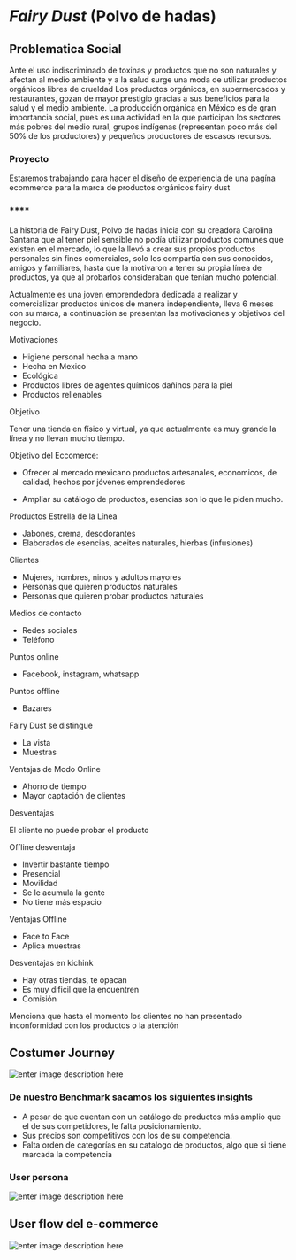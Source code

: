 ﻿# *Fairy Dust* (Polvo de hadas)


## Problematica Social
Ante el uso indiscriminado de toxinas y productos que no son naturales y afectan al medio ambiente y a la salud surge una moda de utilizar productos orgánicos libres de crueldad
Los productos orgánicos, en supermercados y restaurantes, gozan de mayor prestigio gracias a sus beneficios para la salud y el medio ambiente. 
La producción orgánica en México es de gran importancia social, pues es una actividad en la que participan los sectores más pobres del medio rural, grupos indígenas (representan poco más del 50% de los productores) y pequeños productores de escasos recursos.

### Proyecto
Estaremos trabajando para hacer el diseño de experiencia de una pagína ecommerce para la marca de productos orgánicos fairy dust

### ****

La historia de Fairy Dust, Polvo de hadas inicia con su creadora Carolina Santana que al tener piel sensible no podía utilizar productos comunes que existen en el mercado, lo que la llevó a crear sus propios productos personales sin fines comerciales, solo los compartía con sus conocidos, amigos y familiares, hasta que la motivaron a tener su propia línea de productos, ya que al probarlos consideraban que tenían mucho potencial.

Actualmente es una joven emprendedora dedicada a realizar y comercializar productos únicos de manera independiente, lleva 6 meses con su marca, a continuación se presentan las motivaciones y objetivos del negocio.

Motivaciones

-   Higiene personal hecha a mano
-   Hecha en Mexico
-   Ecológica
-   Productos libres de agentes químicos dañinos para la piel
-   Productos rellenables

Objetivo

Tener una tienda en físico y virtual, ya que actualmente es muy grande la línea y no llevan mucho tiempo.

Objetivo del Eccomerce:

-   Ofrecer al mercado mexicano productos artesanales, economicos, de calidad, hechos por jóvenes emprendedores
    
-   Ampliar su catálogo de productos, esencias son lo que le piden mucho.
    

Productos Estrella de la Línea

-   Jabones, crema, desodorantes
-   Elaborados de esencias, aceites naturales, hierbas (infusiones)

Clientes

-   Mujeres, hombres, ninos y adultos mayores
-   Personas que quieren productos naturales
-   Personas que quieren probar productos naturales

Medios de contacto

-   Redes sociales
-   Teléfono

Puntos online

-   Facebook, instagram, whatsapp

Puntos offline

-   Bazares

Fairy Dust se distingue

-   La vista
-   Muestras

Ventajas de Modo Online

-   Ahorro de tiempo
-   Mayor captación de clientes

Desventajas

El cliente no puede probar el producto

Offline desventaja

-   Invertir bastante tiempo
-   Presencial
-   Movilidad
-   Se le acumula la gente
-   No tiene más espacio

Ventajas Offline

-   Face to Face
-   Aplica muestras

Desventajas en kichink

-   Hay otras tiendas, te opacan
-   Es muy dificil que la encuentren
-   Comisión

Menciona que hasta el momento los clientes no han presentado inconformidad con los productos o la atención
## Costumer Journey
![enter image description here](https://image.ibb.co/byACyK/Brainwriting.jpg)
### De nuestro Benchmark sacamos los siguientes insights 

 - A pesar de que cuentan con un catálogo de productos más amplio que el de sus competidores, le falta posicionamiento.
 - Sus precios son competitivos con los de su competencia.
 - Falta orden de categorías en su catalogo de productos, algo que si tiene marcada la competencia

### User persona
![enter image description here](https://image.ibb.co/bF67Xe/Untitled_Blank_Slate_001_1.jpg)

## User flow del e-commerce
![enter image description here](https://image.ibb.co/c1uVJK/Flowchart_2.jpg)

